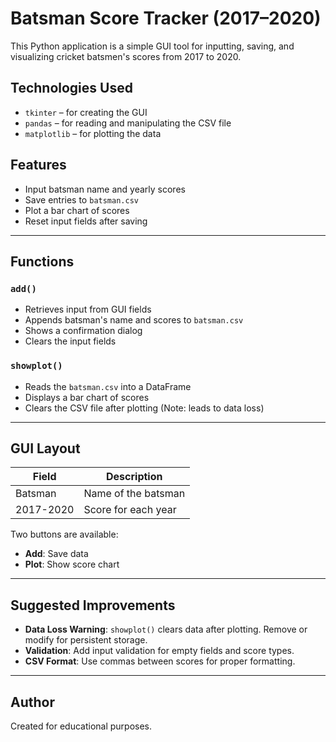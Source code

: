 
# Batsman Score Tracker (2017–2020)

This Python application is a simple GUI tool for inputting, saving, and visualizing cricket batsmen's scores from 2017 to 2020.

## Technologies Used

- `tkinter` – for creating the GUI
- `pandas` – for reading and manipulating the CSV file
- `matplotlib` – for plotting the data

## Features

- Input batsman name and yearly scores
- Save entries to `batsman.csv`
- Plot a bar chart of scores
- Reset input fields after saving

---

## Functions

### `add()`
- Retrieves input from GUI fields
- Appends batsman's name and scores to `batsman.csv`
- Shows a confirmation dialog
- Clears the input fields

### `showplot()`
- Reads the `batsman.csv` into a DataFrame
- Displays a bar chart of scores
- Clears the CSV file after plotting (Note: leads to data loss)

---

## GUI Layout

| Field      | Description            |
|------------|------------------------|
| Batsman    | Name of the batsman    |
| 2017-2020  | Score for each year    |

Two buttons are available:
- **Add**: Save data
- **Plot**: Show score chart

---

## Suggested Improvements

- **Data Loss Warning**: `showplot()` clears data after plotting. Remove or modify for persistent storage.
- **Validation**: Add input validation for empty fields and score types.
- **CSV Format**: Use commas between scores for proper formatting.

---

## Author

Created for educational purposes.
